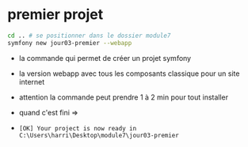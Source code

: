 # premier projet 

```sh
cd .. # se positionner dans le dossier module7
symfony new jour03-premier --webapp 
```

- la commande qui permet de créer un projet symfony
- la version webapp avec tous les composants classique pour un site internet
- attention la commande peut prendre 1 à 2 min pour tout installer 
- quand c'est fini => 

- `[OK] Your project is now ready in C:\Users\harri\Desktop\module7\jour03-premier`